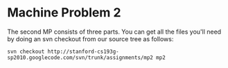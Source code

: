 # Machine Problem 2 #

The second MP consists of three parts. You can get all the files you'll need by doing an svn checkout from our source tree as follows:

```
svn checkout http://stanford-cs193g-sp2010.googlecode.com/svn/trunk/assignments/mp2 mp2
```